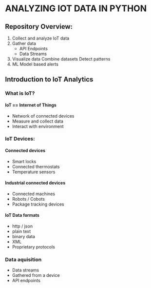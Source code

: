 # ANALYZING IOT DATA IN PYTHON
## Repository Overview:
1. Collect and analyze IoT data 
2. Gather data
    - API Endpoints
    - Data Streams 
3. Visualize data Combine datasets Detect patterns
4. ML Model based alerts

## Introduction to IoT Analytics

### What is IoT?
#### IoT == Internet of Things
- Network of connected devices
- Measure and collect data 
- Interact with environment

### IoT Devices:
#### Connected devices
- Smart locks
- Connected thermostats 
- Temperature sensors


#### Industrial connected devices
- Connected machines 
- Robots / Cobots
- Package tracking devices




#### IoT Data formats
- http / json
- plain text
- binary data
- XML
- Proprietary protocols

### Data aquisition
- Data streams 
- Gathered from a device 
- API endpoints

